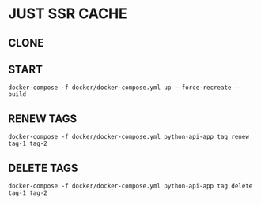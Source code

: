 # JUST SSR CACHE

## CLONE

## START

```shell
docker-compose -f docker/docker-compose.yml up --force-recreate --build
```

## RENEW TAGS

```shell
docker-compose -f docker/docker-compose.yml python-api-app tag renew tag-1 tag-2
```

## DELETE TAGS

```shell
docker-compose -f docker/docker-compose.yml python-api-app tag delete tag-1 tag-2
```